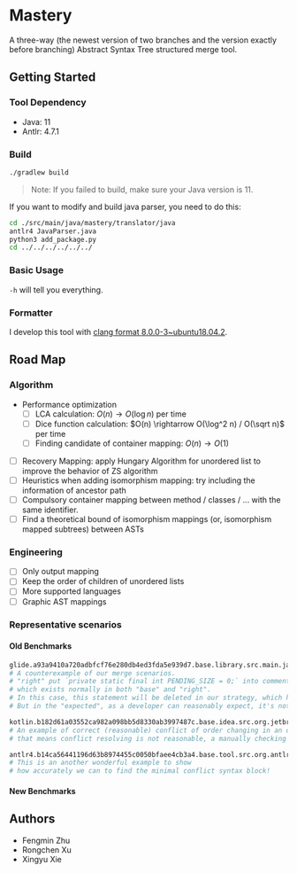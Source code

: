 # Mastery

A three-way (the newest version of two branches and the version exactly before branching) Abstract Syntax Tree structured merge tool.

## Getting Started

### Tool Dependency

- Java: 11
- Antlr: 4.7.1

### Build

```bash
./gradlew build
```

> Note: If you failed to build, make sure your Java version is 11.

If you want to modify and build java parser, you need to do this:
```bash
cd ./src/main/java/mastery/translator/java
antlr4 JavaParser.java
python3 add_package.py
cd ../../../../../../
```

### Basic Usage

`-h` will tell you everything.

### Formatter

I develop this tool with [clang format 8.0.0-3~ubuntu18.04.2](https://clang.llvm.org/docs/ClangFormat.html).

## Road Map

### Algorithm

- Performance optimization
    - [ ] LCA calculation: $O(n) \rightarrow O(\log n)$ per time
    - [ ] Dice function calculation: $O(n) \rightarrow O(\log^2 n) / O(\sqrt n)$ per time
    - [ ] Finding candidate of container mapping: $O(n) \rightarrow O(1)$
- [ ] Recovery Mapping: apply Hungary Algorithm for unordered list to improve the behavior of ZS algorithm
- [ ] Heuristics when adding isomorphism mapping: try including the information of ancestor path
- [ ] Compulsory container mapping between method / classes / ... with the same identifier.
- [ ] Find a theoretical bound of isomorphism mappings (or, isomorphism mapped subtrees) between ASTs

### Engineering

- [ ] Only output mapping
- [ ] Keep the order of children of unordered lists
- [ ] More supported languages
- [ ] Graphic AST mappings

### Representative scenarios

#### Old Benchmarks
```bash
glide.a93a9410a720adbfcf76e280db4ed3fda5e939d7.base.library.src.main.java.com.bumptech.glide.request.target.ViewTarget
# A counterexample of our merge scenarios.
# "right" put `private static final int PENDING_SIZE = 0;` into comments,
# which exists normally in both "base" and "right".
# In this case, this statement will be deleted in our strategy, which happens indeed.
# But in the "expected", as a developer can reasonably expect, it's not deleted.

kotlin.b182d61a03552ca982a098bb5d8330ab3997487c.base.idea.src.org.jetbrains.jet.plugin.references.JetSimpleNameReference
# An example of correct (reasonable) conflict of order changing in an ordered list,
# that means conflict resolving is not reasonable, a manually checking for semantic is necessary

antlr4.b14ca56441196d63b8974455c0050bfaee4cb3a4.base.tool.src.org.antlr.v4.automata.ATNSerializer
# This is an another wonderful example to show
# how accurately we can to find the minimal conflict syntax block!
```
#### New Benchmarks

## Authors

- Fengmin Zhu
- Rongchen Xu
- Xingyu Xie